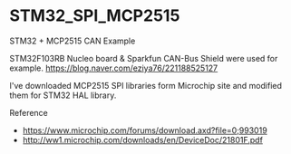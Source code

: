 # STM32_SPI_MCP2515
STM32 + MCP2515 CAN Example

STM32F103RB Nucleo board & Sparkfun CAN-Bus Shield were used for example.
https://blog.naver.com/eziya76/221188525127

I've downloaded MCP2515 SPI libraries form Microchip site and modified them for STM32 HAL library.

Reference 
 - https://www.microchip.com/forums/download.axd?file=0;993019
 - http://ww1.microchip.com/downloads/en/DeviceDoc/21801F.pdf 
